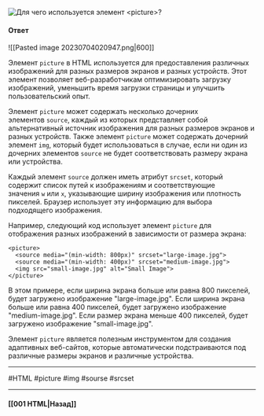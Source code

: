 ![Для чего используется элемент `<picture>`?](https://youtu.be/70VnuTXi4Wk?t=189)

#### Ответ

![[Pasted image 20230704020947.png|600]]

Элемент `picture` в HTML используется для предоставления различных изображений для разных размеров экранов и разных устройств. Этот элемент позволяет веб-разработчикам оптимизировать загрузку изображений, уменьшить время загрузки страницы и улучшить пользовательский опыт.

Элемент `picture` может содержать несколько дочерних элементов `source`, каждый из которых представляет собой альтернативный источник изображения для разных размеров экранов и разных устройств. Также элемент `picture` может содержать дочерний элемент `img`, который будет использоваться в случае, если ни один из дочерних элементов `source` не будет соответствовать размеру экрана или устройства.

Каждый элемент `source` должен иметь атрибут `srcset`, который содержит список путей к изображениям и соответствующие значения `w` или `x`, указывающие ширину изображения или плотность пикселей. Браузер использует эту информацию для выбора подходящего изображения.

Например, следующий код использует элемент `picture` для отображения разных изображений в зависимости от размера экрана:

```
<picture>
  <source media="(min-width: 800px)" srcset="large-image.jpg">
  <source media="(min-width: 400px)" srcset="medium-image.jpg">
  <img src="small-image.jpg" alt="Small Image">
</picture>
```

В этом примере, если ширина экрана больше или равна 800 пикселей, будет загружено изображение "large-image.jpg". Если ширина экрана больше или равна 400 пикселей, будет загружено изображение "medium-image.jpg". Если размер экрана меньше 400 пикселей, будет загружено изображение "small-image.jpg".

Элемент `picture` является полезным инструментом для создания адаптивных веб-сайтов, которые автоматически подстраиваются под различные размеры экранов и различные устройства.

___
#HTML #picture #img #sourse #srcset 

___

#### [[001 HTML|Назад]]